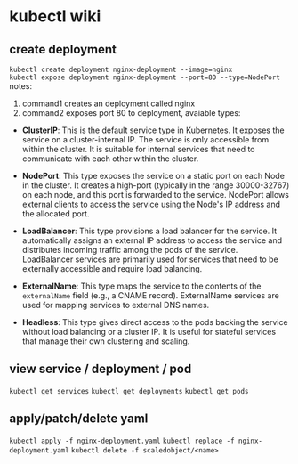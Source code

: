 # kubectl wiki
## create deployment
`kubectl create deployment nginx-deployment --image=nginx`  
`kubectl expose deployment nginx-deployment --port=80 --type=NodePort`  
notes:  
1. command1 creates an deployment called nginx
2. command2 exposes port 80 to deployment, avaiable types:
  - **ClusterIP**: This is the default service type in Kubernetes. It exposes the service on a cluster-internal IP. The service is only accessible from within the cluster. It is suitable for internal services that need to communicate with each other within the cluster.

  - **NodePort**: This type exposes the service on a static port on each Node in the cluster. It creates a high-port (typically in the range 30000-32767) on each node, and this port is forwarded to the service. NodePort allows external clients to access the service using the Node's IP address and the allocated port.

   - **LoadBalancer**: This type provisions a load balancer for the service. It automatically assigns an external IP address to access the service and distributes incoming traffic among the pods of the service. LoadBalancer services are primarily used for services that need to be externally accessible and require load balancing.

   - **ExternalName**: This type maps the service to the contents of the `externalName` field (e.g., a CNAME record). ExternalName services are used for mapping services to external DNS names.

   - **Headless**: This type gives direct access to the pods backing the service without load balancing or a cluster IP. It is useful for stateful services that manage their own clustering and scaling.
## view service / deployment / pod
`kubectl get services`
`kubectl get deployments`
`kubectl get pods`

## apply/patch/delete yaml
`kubectl apply -f nginx-deployment.yaml`
`kubectl replace -f nginx-deployment.yaml`
`kubectl delete -f scaledobject/<name>`
